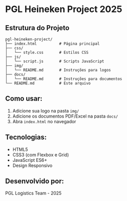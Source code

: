 # PGL Heineken Project 2025

## Estrutura do Projeto
```
pgl-heineken-project/
├── index.html          # Página principal
├── css/
│   └── style.css       # Estilos CSS
├── js/
│   └── script.js       # Scripts JavaScript
├── img/
│   └── README.md       # Instruções para logos
├── docs/
│   └── README.md       # Instruções para documentos
└── README.md           # Este arquivo
```

## Como usar:
1. Adicione sua logo na pasta `img/`
2. Adicione os documentos PDF/Excel na pasta `docs/`
3. Abra `index.html` no navegador

## Tecnologias:
- HTML5
- CSS3 (com Flexbox e Grid)
- JavaScript ES6+
- Design Responsivo

## Desenvolvido por:
PGL Logistics Team - 2025
